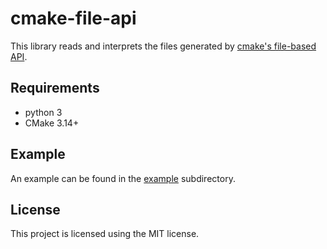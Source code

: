 # cmake-file-api

This library reads and interprets the files generated by [cmake's file-based API](https://cmake.org/cmake/help/git-stage/manual/cmake-file-api.7.html).

## Requirements

- python 3
- CMake 3.14+

## Example

An example can be found in the [example](example/script.py) subdirectory.

## License

This project is licensed using the MIT license.
